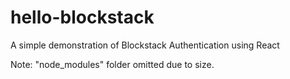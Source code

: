 # hello-blockstack
A simple demonstration of Blockstack Authentication using React


Note: "node_modules" folder omitted due to size. 
